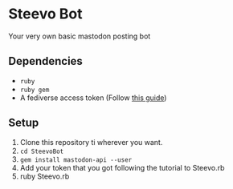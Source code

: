 # Steevo Bot
Your very own basic mastodon posting bot

## Dependencies
* `ruby`
* `ruby gem` 
* A fediverse access token (Follow [this guide](https://tinysubversions.com/notes/mastodon-bot/index.html))
 
## Setup
1.  Clone this repository ti wherever you want.
2.  `cd SteevoBot`
3. `gem install mastodon-api --user`
4.  Add your token that you got following the tutorial to Steevo.rb
5.  ruby Steevo.rb
